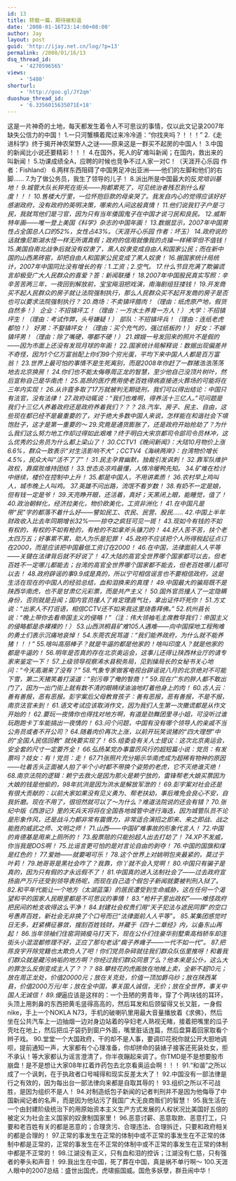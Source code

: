 ```yaml
---
id: 13
title: 转载一篇，期待被和谐
date: '2008-01-16T23:14:00+08:00'
author: Jay
layout: post
guid: 'http://ijay.net.cn/log/?p=13'
permalink: /2008/01/16/13
dsq_thread_id:
    - '4270596565'
views:
    - '5480'
shorturl:
    - 'http://goo.gl/JY2qm'
duoshuo_thread_id:
    - '6.3356015635071E+18'
---
```


这是一片神奇的土地，每天都发生着令人不可思议的事情，仅以此文记录2007年缺失公信力的中国！
1.一只河蟹横着爬过来冷冷道：“你找夹吗？！！！”
2.《走进科学》终于揭开神农架野人之谜——原来这是一群买不起房的中国人！
3.中国的新闻比小说还要精彩！！！
4.在国外，死人的矿难叫新闻；在国内，救出来的叫新闻！
5.功课成绩全A，应聘的时候也竞争不过人家一对C！（天涯开心乐园 作者：Fishland）
6.两样东西阻碍了中国男足冲出亚洲——他们的左脚和他们的右脚……
7.为了做公务员，我生了领导的儿子！
8.派出所是中国最大的反*党培训基地！
9.城管大队长猝死在街头——狗都累死了，可见统治者残忍到什么程度！！！
10.售楼大厅里，一位怀抱巨款的母亲哭了。我发自内心的觉得应该好好感谢政府，没有政府的英明决策，哪来的人间这般真情！
11.他们说我钉子户是刁民，我就骂他们是刁官，因为只有当年倭国鬼子在中国才说刁民和良民。
12.威斯特年画——唯一登上美国《科学》杂志的中国年画！
13.数据显示，2007年中国男性占全国总人口的52%，女性占43%。（天涯开心乐园 作者：坏玉）
14.政府说的话就像尼斯湖水怪一样无所谓真假；政府的信用就像我的贞操一样稀罕但不值钱！
15.美国自南北战争后就没有奴隶了，黑人奴隶变成自由人和国家公民；而在新中国的山西黑砖窑，却把自由人和国家公民变成了黑人奴隶！
16.据国家统计局统计，2007年中国同比没有增长的有：1.工资；2.空气。
17.什么节目充满了欺骗谎言却极受广大人民群众的喜爱？答：新闻联播！
18.2007年中国股民真实写照：辛辛苦苦两三年，一夜回到解放前，宝宝飚泪把戏演，南海剧组狂搂钱！
19.开发商买不起人民群众的房子就让法院强制执行，那么人民群众买不起开发商的房子是否也可以要求法院强制执行？
20.商场：不卖镇坪腊肉！（理由：纸虎原产地，假货自然多！）
企业：不招镇坪工！（理由：一方水土养育一方人！）
大学：不招镇坪生！（理由：考试作弊，头号嫌疑！）
部队：不招镇坪兵！（理由：连纸老虎都怕！）
好男：不娶镇坪女！（理由：买个充气的，强过纸板的！）
好女：不嫁镇坪男！（理由：除了嘴硬，哪都不硬！）
21.嫦娥一号发回来的照片不是假的——因为市面上还没有发现月球的年画！
22.国家统计局解释说：数据出现偏差并不奇怪，因为1个亿万富翁配上你们99个穷光蛋，平均下来中国人人都是百万富翁！
23.世界上最可怕的事情不是生死离别，而是2008年你赶了一群猪浩浩荡荡地去北京换房！
24.你们也不能太侮辱周正龙的智慧，至少他自己没顶片树叶，然后宣称自己是华南虎！
25.高昂的医疗费用使老百姓得病直接进火葬场的可能将在三年内实现！
26.从许霆多取了17万就被判无期徒刑，我们可以得出结论：中国只有法官，没有法律！
27.政府动辄说：“我们也难啊，得养活十三亿人。”可问题是我们十三亿人养着政府还是政府养着我们？？？
28.汽车、房子、民主、自由，这些现在都已经不是最重要的了，对于绝大多数中国人来说，怎样能在和谐社会下填饱肚子，这才是第一重要的～
29.究竟是通货膨胀了，还是政府开始抢劫了？为什么我们这么努力地工作却过得如此艰难？终于明白大宋京都司令部司令员林冲，这么优秀的公务员为什么都上梁山了！
30.CCTV1《晚间新闻》：大陆10月物价上涨6.6%，群众一致表示“对生活影响不大”；CCTV4《海峡两岸》：台湾物价增长4.5%，民众大叫“活不了了”！
31.民主孕育幽默，独裁引发讽刺！
32.靠军队维护政权，靠腐败维持团结！
33.世态炎凉鸡最懂，人情冷暖鸭先知。
34.矿难在检讨中继续，楼价在控制中上升！
35.都是中国人，不用讲素质！
36.农村早上鸡叫人，城市晚上人叫鸡。
37.英雄不问出路，流氓不看岁数！
38.有奶不一定是娘，但有钱一定是爷！
39.天亮睁开眼，还活着，真好；天黑闭上眼，能睡觉，值了！
40.政治朝鲜化，经济拉美化，物价欧美化，工资非洲化！
41.在中国凡是带“民”字的都落不着什么好——譬如民工、农民、民营、股民……
42.中国上半年财政收入比去年同期增长32%——掠夺之疯狂可见一斑！
43.现如今有钱的不如有权的，有权的不如有枪的，有枪的不如拿斧头镰刀的！
44.好人苦不苦，扶个老太四万五；好事累不累，助人为乐是犯罪！
45.政府不应该把个人所得税起征点订在2000，而是应该把中国最低工资订在2000！
46.在中国，法律面前人人平等——关键在法律背后就不好说了！
47.大陆的高官全世界哪个国家都可以去，但老百姓不一定哪儿都能去；台湾的高官全世界哪个国家都不能去，但老百姓哪儿都可以去！
48.政府辟谣的事9.9成是真的，所以宁可相信谣言也不要相信政府，这是生活在现在的中国人的经验总结，血和泪换来的真理！
49.中国最大的骗局既不是陕西华南虎，也不是甘肃亿元彩票，而是共产主义！
50.国外官员撞人了一定隐瞒身份，否则就是丑闻；国内官员撞人了肯定理直气壮，拿出证件吓死你！
51.方丈说：“出家人不打诳语，相信CCTV还不如来我这里烧香拜佛。”
52.杭州县长说：“晚上带你去看帝国主义的侵略！”（注：伟大领袖毛主席教导我们：帝国主义的侵略都是赤裸裸的！）
53.山西洪桐县矿难105人遇难——向中国探地工程殉难的勇士们表示沉痛地哀悼！
54.东莞农民骂道：“我们能养政府，为什么就不能养猪！！！”
55.啥叫高丽棒子？就是牛逼的都是他家的！啥叫印度人？就是他家的都是牛逼的！
56.明年是否真的存在北京奥运会，这事儿还得让陕西林业厅的请专家来鉴定一下！
57.上级领导视察浠水县税务局，见到操局长的女秘书关心地问：“今天高潮来了没有？”
58.气象专家做客电视台辟谣说八月的北京绝对不可能下雪，第二天猪笑着打滚道：“别污辱了俺的智商！”
59.现在广东的胖人都不敢出门了，因为一出门街上就有数不清的眼睛绿油油地盯着他身上的肉！
60.古人云：善有善报，恶有恶报。彭宇案后父母教育孩子：善有恶报，恶有善报，不是不报，南京法官未到！
61.语文考试应该取消作文，因为我们人生第一次撒谎都是从作文开始的！
62.要玩一夜情你也得找对地方啊，有道是劲舞团里寻小姐，可没听过谁玩跑跑卡丁车能搞出一夜情的！
63.问个问题，中国有没有哪个领导人的亲戚不当公务员或者不开公司？
64.随着肉价再次上涨，以前开玩笑说猪的“四大理想”中的“全国人民信回教” 就快要实现了！
65.组委会有关人士提议：这次北京奥运会，安全套的尺寸一定要齐全！
66.弘扬某党办事雷厉风行的超短篇小说：党员：有发票吗？妓女：有！党员：走！
67.71张照片充分揭示华南虎成为超稀有物种的原因——吐着舌头正面被人拍了半个小时都不带换个姿势的老虎，它不灭绝谁灭绝！
68.南京法院的逻辑：赖宁去救火是因为那火是赖宁放的，雷锋帮老大娘买票因为大娘的钱是他偷的，98年抗洪是因为洪水是解放军泄的！
69.彭宇案对社会还是有很大贡献的：以前大家如果没有见义勇为、帮老扶幼，事后难免会良心不安，自我折磨。现在不用了，很坦然就可以了～为什么？难道法院说的还会有错？
70.张纪中版《西游记》里的天兵天将将在全国各地城管中进行海选，因为城管队员不论是形象作风，还是战斗力都非常有震慑力，非常适合演招之即来、来之即战、战之能胜的威武之师、文明之师！
71.山西——中国矿难事故的形象代言人！
72.中国的肯德基是用来上厕所的！
73.股票赔的只能扮超人出去打劫了！
74.XP不发威，你当我是DOS啊！
75.比谣言更可怕的是对言论自由的剥夺！
76.中国的国旗和煤是红色的！
77.爱她——就要喝可乐！
78.这个世界上对姚明包夹最紧的，莫过于叶莉！
79.她哥哥是黑社会咋了？我靠，你丫就不会入党啊！
80.中国只有骗子是真的，因为只有假的才永远假不了！
81.中国真的进入法制社会了——过去政府宣扬亩产万斤还受到领导表扬呢，而现在自己造个假包子新闻就要被判刑入狱了。
82.和平年代能让一个地方（太湖蓝藻）的居民遭受到生命威胁，这在任何一个渴望和平的国家人民眼里都是不可思议的事情！
83.“枪杆子里出政权”——难怪政府把民间的枪支收得这么干净！
84.封建社会权贵们用“天子犯法与遮民同罪”的空口号愚弄百姓，新社会无非换了个口号而已“法律面前人人平等”。
85.某集团感觉时日无多，赶紧横征暴敛，搜刮百姓钱财，并藏于《四十二章经》内，以备东山再起！
86.当年领袖们住窑洞骑瘦马打天下，现在公仆们住豪华别墅乘高档轿车却连街头小混混都修理不好，正应了那句老话“瘸子养瘫子——一代不如一代”。
87.把陈良宇开除党籍也太欺负人了吧！你们党员杂碎就往我们群众队伍里推呀！和着我们群众就是藏污纳垢的地方啊？你经过我们群众同意了么？他本来是公仆，这么大的罪怎么反倒变成主人了？？？
88.攀枝花的虎画放在地摊上卖，全新不超10元；放在周正龙处，价值20000元；放在关克处，价值一顶加爵乌纱；放在陕西某县，价值2000万元/年；放在全中国，事关国人诚信，无价；放在全世界，事关中国人无诚信！
89.傻*逼应该是这样的：一个丑陋的男青年，穿了个两块钱的耳环，头顶上用刺鼻的东西把黄毛竖得高高的，然后耳发和后颈留得又长又脏，一身假 nike，手上一个NOKLA N73，手机的破喇叭里用最大音量播放着《求佛》，然后坐在公共汽车上一边抽烟一边对身边站着的孕妇老人熟视无睹，接着把嘴里的瓜子壳吐在地上，然后把瓜子袋扔到窗户外面，嘴里脏话连篇，然后盘算着回家取看个辫子戏。
90.堂堂一个大国政府，干的却不是人事，要调印花税你就公开大胆地调呗，提前通知一声，大家都有个心理准备，你却拼命的装婊子接客还死装处女，拒不承认！等大家都认为谣言澄清了，你半夜蹦起来调了。你TMD是不是想要股市崩盘！是不是想让大家08年扛着炸药包去北京看奥运会啊！！！
91.“和谐”之所以成了一个讽刺，在于执政者口号喊得和现实反差太大了！
92.中国没有一部法律是行之有效的，因为每出台一部法律向来都是自取其辱的！
93.组织之所以不可战胜，是因为组织不是人！
94.对制造纸包子新闻的记者判刑并不是因为他侮辱了中国新闻记者的名声，而是因为他玷污了我国广大无良商贩们的智慧！
95.我生活在一个由封建阶级统治下的用原始资本主义生产方式发展的人权状况比美国好五倍的被定义为社会主义国家的奴隶制国家里！
96.恶意讨薪、恶意取款、恶意打工，只要和老百姓有关的都是恶意的；合理贪污、合理违法、合理拆迁，只要和政府相关的都是合理的！
97.正常的事发生在正常的体制中或不正常的事发生在不正常的体制中都是正常的，正常的事发生在不正常的体制中或不正常的事发生在正常的体制中都是不正常的！
98.江湖没有正义，只有血和泪的控诉；江湖没有仁慈，只有强者的拳头和声音！
99.我出生在中国，死了葬在中国，真是祸不单行啊～
100.天涯人眼中的2007总结：盛世出国虎，虎啸振国威。国危多妖孽，群丑闹中华！